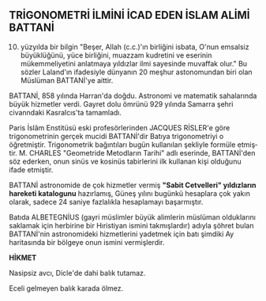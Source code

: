 ## TRİGONOMETRİ İLMİNİ İCAD EDEN İSLAM ALİMİ BATTANİ

10. yüzyılda bir bilgin "Beşer, Allah (c.c.)'ın birliğini isbata, O'nun emsalsiz büyüklüğünü, yüce birliğini, muazzam kudretini ve eserinin mükemmeliyetini an­latmaya yıldızlar ilmi sayesinde muvaffak olur." Bu sözler Laland'ın ifadesiyle dünyanın 20 meşhur astonomundan biri olan Müslüman BATTANİ'ye aittir.

BATTANİ, 858 yılında Harran'da doğdu. Astronomi ve matematik sahalarında büyük hizmetler verdi. Gay­ret dolu ömrünü 929 yılında Samarra şehri civanndaki Kasralcıs'ta tamamladı.

Paris İslâm Enstitüsü eski profesörlerinden JACQUES RİSLER'e göre trigonometrinin gerçek mucidi BATTANİ'dir Batıya trigonometriyi o öğretmiştir. Trigonomet­rik bağıntıları bugün kullanılan şekliyle formüle etmiş­tir. M. CHARLES "Geometride Metodların Tarihi" adlı eserinde, BATTANİ'den söz ederken, onun sinüs ve kosinüs tabirlerini ilk kullanan kişi olduğunu ifade et­miştir.

BATTANİ astronomide de çok hizmetler vermiş **"Sabit Cetvelleri" yıldızların hareketi katalogunu** ha­zırlamış, Güneş yılını bugünkü hesaplara çok yakın olarak, sadece 24 saniye fazlalıkla hesaplamayı başar­mıştır.

Batıda ALBETEGNİUS (gayri müslimler büyük alim­lerin müslüman olduklarını saklamak için herbirine bir Hıristiyan ismini takmışlardır) adıyla şöhret bulan BATTANİ'nin astronomideki hizmetlerini yadetmek için batı şimdiki Ay haritasında bir bölgeye onun ismi­ni vermişlerdir.

**HİKMET**

Nasipsiz avcı, Dicle'de dahi balık tutamaz.

Eceli gelmeyen balık karada ölmez.

